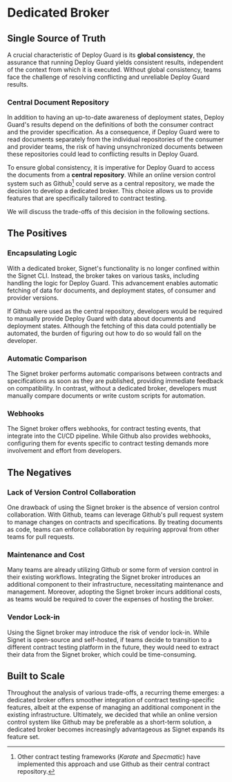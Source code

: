 # Dedicated Broker

## Single Source of Truth

A crucial characteristic of Deploy Guard is its **global consistency**, the assurance that running Deploy Guard yields consistent results, independent of the context from which it is executed.
Without global consistency, teams face the challenge of resolving conflicting and unreliable Deploy Guard results.

### Central Document Repository

In addition to having an up-to-date awareness of deployment states, Deploy Guard's results depend on the definitions of both the consumer contract and the provider specification.
As a consequence, if Deploy Guard were to read documents separately from the individual repositories of the consumer and provider teams, the risk of having unsynchronized documents between these repositories could lead to conflicting results in Deploy Guard.

To ensure global consistency, it is imperative for Deploy Guard to access the documents from a **central repository**. While an online version control system such as Github[^1] could serve as a central repository, we made the decision to develop a dedicated broker. This choice allows us to provide features that are specifically tailored to contract testing.

We will discuss the trade-offs of this decision in the following sections.

## The Positives

### Encapsulating Logic

With a dedicated broker, Signet's functionality is no longer confined within the Signet CLI.
Instead, the broker takes on various tasks, including handling the logic for Deploy Guard.
This advancement enables automatic fetching of data for documents, and deployment states, of consumer and provider versions.

If Github were used as the central repository, developers would be required to manually provide Deploy Guard with data about documents and deployment states. Although the fetching of this data could potentially be automated, the burden of figuring out how to do so would fall on the developer.

### Automatic Comparison

The Signet broker performs automatic comparisons between contracts and specifications as soon as they are published, providing immediate feedback on compatibility.
In contrast, without a dedicated broker, developers must manually compare documents or write custom scripts for automation.

### Webhooks

The Signet broker offers webhooks, for contract testing events, that integrate into the CI/CD pipeline.
While Github also provides webhooks, configuring them for events specific to contract testing demands more involvement and effort from developers.

## The Negatives

### Lack of Version Control Collaboration

One drawback of using the Signet broker is the absence of version control collaboration.
With Github, teams can leverage Github's pull request system to manage changes on contracts and specifications.
By treating documents as code, teams can enforce collaboration by requiring approval from other teams for pull requests.

### Maintenance and Cost

Many teams are already utilizing Github or some form of version control in their existing workflows.
Integrating the Signet broker introduces an additional component to their infrastructure, necessitating maintenance and management.
Moreover, adopting the Signet broker incurs additional costs, as teams would be required to cover the expenses of hosting the broker.

### Vendor Lock-in

Using the Signet broker may introduce the risk of vendor lock-in.
While Signet is open-source and self-hosted, if teams decide to transition to a different contract testing platform in the future, they would need to extract their data from the Signet broker, which could be time-consuming.

## Built to Scale

Throughout the analysis of various trade-offs, a recurring theme emerges: a dedicated broker offers smoother integration of contract testing-specific features, albeit at the expense of managing an additional component in the existing infrastructure.
Ultimately, we decided that while an online version control system like Github may be preferable as a short-term solution, a dedicated broker becomes increasingly advantageous as Signet expands its feature set.

[^1]: Other contract testing frameworks (*Karate* and *Specmatic*) have implemented this approach and use Github as their central contract repository.
